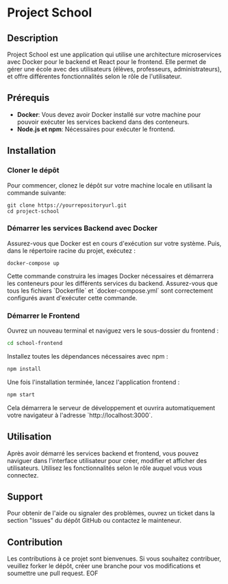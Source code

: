 
# Project School

## Description
Project School est une application qui utilise une architecture microservices avec Docker pour le backend et React pour le frontend. Elle permet de gérer une école avec des utilisateurs (élèves, professeurs, administrateurs), et offre différentes fonctionnalités selon le rôle de l'utilisateur.

## Prérequis
- **Docker**: Vous devez avoir Docker installé sur votre machine pour pouvoir exécuter les services backend dans des conteneurs.
- **Node.js et npm**: Nécessaires pour exécuter le frontend.

## Installation

### Cloner le dépôt
Pour commencer, clonez le dépôt sur votre machine locale en utilisant la commande suivante:

```
git clone https://yourrepositoryurl.git
cd project-school
```

### Démarrer les services Backend avec Docker

Assurez-vous que Docker est en cours d'exécution sur votre système. Puis, dans le répertoire racine du projet, exécutez :

```
docker-compose up
```

Cette commande construira les images Docker nécessaires et démarrera les conteneurs pour les différents services du backend. Assurez-vous que tous les fichiers \`Dockerfile\` et \`docker-compose.yml\` sont correctement configurés avant d'exécuter cette commande.

### Démarrer le Frontend

Ouvrez un nouveau terminal et naviguez vers le sous-dossier du frontend :

```bash
cd school-frontend
```

Installez toutes les dépendances nécessaires avec npm :

```bash
npm install
```

Une fois l'installation terminée, lancez l'application frontend :

```bash
npm start
```

Cela démarrera le serveur de développement et ouvrira automatiquement votre navigateur à l'adresse \`http://localhost:3000\`.

## Utilisation

Après avoir démarré les services backend et frontend, vous pouvez naviguer dans l'interface utilisateur pour créer, modifier et afficher des utilisateurs. Utilisez les fonctionnalités selon le rôle auquel vous vous connectez.

## Support

Pour obtenir de l'aide ou signaler des problèmes, ouvrez un ticket dans la section "Issues" du dépôt GitHub ou contactez le mainteneur.

## Contribution

Les contributions à ce projet sont bienvenues. Si vous souhaitez contribuer, veuillez forker le dépôt, créer une branche pour vos modifications et soumettre une pull request.
EOF

